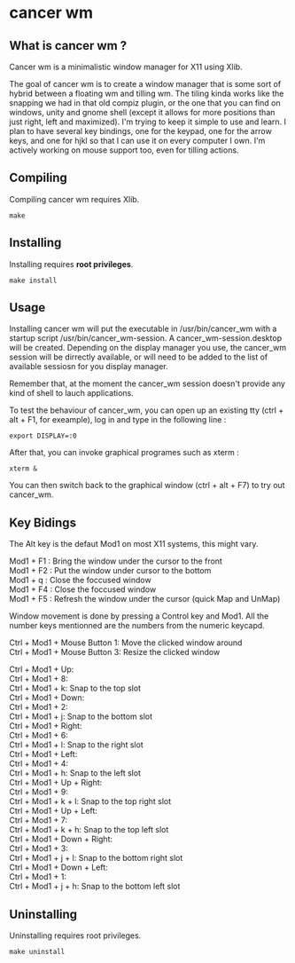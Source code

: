 cancer wm
=========

What is cancer wm ?
-------------------
Cancer wm is a minimalistic window manager for X11 using Xlib.

The goal of cancer wm is to create a window manager that is some sort of hybrid
between a floating wm and tilling wm.
The tiling kinda works like the snapping we had in that old compiz plugin, or
the one that you can find on windows, unity and gnome shell (except it allows
for more positions than just right, left and maximized).
I'm trying to keep it simple to use and learn. I plan to have several key
bindings, one for the keypad, one for the arrow keys, and one for hjkl so
that I can use it on every computer I own. I'm actively working on mouse
support too, even for tilling actions.

Compiling
---------
Compiling cancer wm requires Xlib.

    make

Installing
----------
Installing requires __root privileges__.

    make install

Usage
-----
Installing cancer wm will put the executable in /usr/bin/cancer_wm with a startup script /usr/bin/cancer_wm-session. A cancer_wm-session.desktop will be created.
Depending on the display manager you use, the cancer_wm session will be dirrectly available, or will need to be added to the list of available sessiosn for you display manager.

Remember that, at the moment the cancer_wm session doesn't provide any kind of shell to lauch applications.

To test the behaviour of cancer_wm, you can open up an existing tty (ctrl + alt + F1, for exeample), log in and type in the following line :

    export DISPLAY=:0

After that, you can invoke graphical programes such as xterm :

    xterm &

You can then switch back to the graphical window (ctrl + alt + F7) to try out cancer_wm.

Key Bidings
-----------

The Alt key is the defaut Mod1 on most X11 systems, this might vary.

Mod1 + F1 : Bring the window under the cursor to the front  
Mod1 + F2 : Put the window under cursor to the bottom  
Mod1 + q : Close the foccused window  
Mod1 + F4 : Close the foccused window  
Mod1 + F5 : Refresh the window under the cursor (quick Map and UnMap)  

Window movement is done by pressing a Control key and Mod1. All the number keys
mentionned are the numbers from the numeric keycapd.

Ctrl + Mod1 + Mouse Button 1: Move the clicked window around  
Ctrl + Mod1 + Mouse Button 3: Resize the clicked window  

Ctrl + Mod1 + Up:  
Ctrl + Mod1 + 8:  
Ctrl + Mod1 + k: Snap to the top slot  
Ctrl + Mod1 + Down:  
Ctrl + Mod1 + 2:  
Ctrl + Mod1 + j: Snap to the bottom slot  
Ctrl + Mod1 + Right:  
Ctrl + Mod1 + 6:  
Ctrl + Mod1 + l: Snap to the right slot  
Ctrl + Mod1 + Left:  
Ctrl + Mod1 + 4:  
Ctrl + Mod1 + h: Snap to the left slot  
Ctrl + Mod1 + Up + Right:  
Ctrl + Mod1 + 9:  
Ctrl + Mod1 + k + l: Snap to the top right slot  
Ctrl + Mod1 + Up + Left:  
Ctrl + Mod1 + 7:  
Ctrl + Mod1 + k + h: Snap to the top left slot  
Ctrl + Mod1 + Down + Right:  
Ctrl + Mod1 + 3:  
Ctrl + Mod1 + j + l: Snap to the bottom right slot  
Ctrl + Mod1 + Down + Left:  
Ctrl + Mod1 + 1:  
Ctrl + Mod1 + j + h: Snap to the bottom left slot  

Uninstalling
------------
Uninstalling requires root privileges.

    make uninstall

